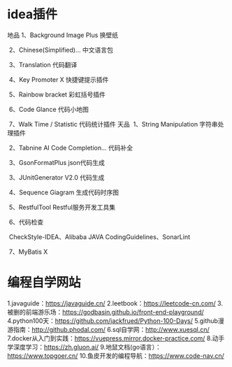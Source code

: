 # idea插件



地品
		1、Background Image Plus 换壁纸

​		2、Chinese(Simplified)... 中文语言包

​		3、Translation	代码翻译

​		4、Key Promoter X 快捷键提示插件

​		5、Rainbow bracket 彩虹括号插件

​		6、Code Glance 代码小地图

​		7、Walk Time / Statistic 代码统计插件
天品
​		1、String Manipulation 字符串处理插件

​		2、Tabnine AI Code Completion... 代码补全

​		3、GsonFormatPlus json代码生成

​		3、JUnitGenerator V2.0  代码生成

​		4、Sequence Giagram 生成代码时序图

​		5、RestfulTool Restful服务开发工具集

​		6、代码检查

​			CheckStyle-IDEA、Alibaba JAVA CodingGuidelines、SonarLint

​		7、MyBatis X



# 编程自学网站

1.javaguide：https://javaguide.cn/
2.leetbook：https://leetcode-cn.com/
3.被删的前端游乐场：https://godbasin.github.io/front-end-playground/
4.python100天：https://github.com/jackfrued/Python-100-Days/
5.github漫游指南：http://github.phodal.com/
6.sql自学网：http://www.xuesql.cn/
7.docker从入门到实践：https://vuepress.mirror.docker-practice.com/
8.动手学深度学习：https://zh.gluon.ai/
9.地鼠文档(go语言）：https://www.topgoer.cn/
10.鱼皮开发的编程导航：https://www.code-nav.cn/